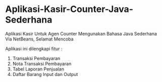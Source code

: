 # Aplikasi-Kasir-Counter-Java-Sederhana
Aplikasi Kasir Untuk Agen Counter Mengunakan Bahasa Java Sederhana Via NetBeans, Selamat Mencoba

Aplikasi ini dilengkapi fitur :
1. Transaksi Pembayaran
2. Nota Transaksi Pembayaran
3. Tabel Laporan Penjualan
4. Daftar Barang Input dan Output
